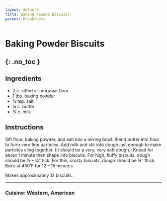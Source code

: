 ```yaml
---
layout: default
title: Baking Powder Biscuits
parent: Breakfasts
---
```


# Baking Powder Biscuits
{: .no_toc }
---

## Ingredients
<ul>
	<li>2 c. sifted all-purpose flour</li>
	<li>1 tbs. baking powder</li>
	<li>½ tsp. salt</li>
	<li>¼ c. butter</li>
	<li>¾ c. milk</li>
</ul>

## Instructions
Sift flour, baking powder, and salt into a mixing bowl. Blend butter into flour to form very fine particles. Add milk and stir into dough just enough to make particles cling together. (It should be a very, very soft dough.) Knead for about 1 minute then shape into biscuits. For high, fluffy biscuits, dough should be ½ – ¾” tick. For thin, crusty biscuits, dough should be ¼” thick. Bake at 450˚F for 12 – 15 minutes.

Makes approximately 12 biscuits.

--- 

### Cuisine: Western, American